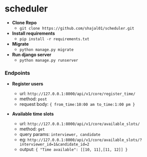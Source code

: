 # scheduler


* **Clone Repo**
  * `git clone https://github.com/shajal01/scheduler.git`
* **Install requirements**
  * `pip install -r requirements.txt`
* **Migrate**
  * `python manage.py migrate`
* **Run django server**
  * `python manage.py runserver`


### Endpoints

* **Register users**

  * url: `http://127.0.0.1:8000/api/v1/core/register_time/`
  * method: `post`
  * request body: `{ from_time:10:00 am to_time:1:00 pm }`
* **Available time slots**

  * url: `http://127.0.0.1:8000/api/v1/core/available_slots/`
  * method: `get`
  * query params: `interviewer, candidate`
  * eg: `http://127.0.0.1:8000/api/v1/core/available_slots/?interviewer_id=1&candidate_id=2`
  * output: `{ "Time available": [[10, 11],[11, 12]] }`
